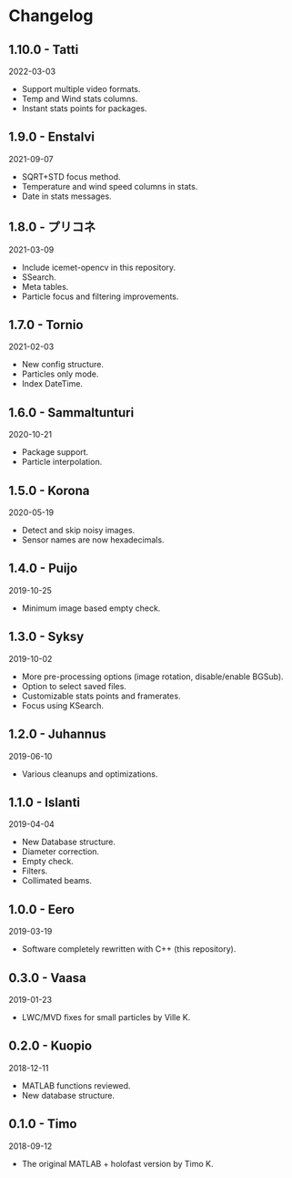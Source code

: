 # Changelog

## 1.10.0 - Tatti
2022-03-03
- Support multiple video formats.
- Temp and Wind stats columns.
- Instant stats points for packages.

## 1.9.0 - Enstalvi
2021-09-07
- SQRT+STD focus method.
- Temperature and wind speed columns in stats.
- Date in stats messages.

## 1.8.0 - プリコネ
2021-03-09
- Include icemet-opencv in this repository.
- SSearch.
- Meta tables.
- Particle focus and filtering improvements.

## 1.7.0 - Tornio
2021-02-03
- New config structure.
- Particles only mode.
- Index DateTime.

## 1.6.0 - Sammaltunturi
2020-10-21
- Package support.
- Particle interpolation.

## 1.5.0 - Korona
2020-05-19
- Detect and skip noisy images.
- Sensor names are now hexadecimals.

## 1.4.0 - Puijo
2019-10-25
- Minimum image based empty check.

## 1.3.0 - Syksy
2019-10-02
- More pre-processing options (image rotation, disable/enable BGSub).
- Option to select saved files.
- Customizable stats points and framerates.
- Focus using KSearch.

## 1.2.0 - Juhannus
2019-06-10
- Various cleanups and optimizations.

## 1.1.0 - Islanti
2019-04-04
- New Database structure.
- Diameter correction.
- Empty check.
- Filters.
- Collimated beams.

## 1.0.0 - Eero
2019-03-19
- Software completely rewritten with C++ (this repository).

## 0.3.0 - Vaasa
2019-01-23
- LWC/MVD fixes for small particles by Ville K.

## 0.2.0 - Kuopio
2018-12-11
- MATLAB functions reviewed.
- New database structure.

## 0.1.0 - Timo
2018-09-12
- The original MATLAB + holofast version by Timo K.
